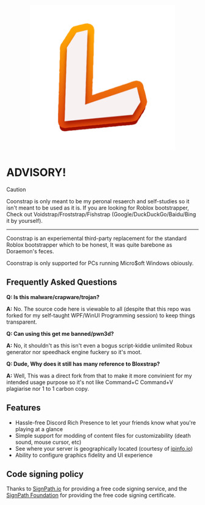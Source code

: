 <p align="center">
    <img src="https://github.com/bloxstraplabs/bloxstrap/raw/main/Images/Bloxstrap.png" width="380">
</p>

# ADVISORY!

> [!CAUTION]
> Coonstrap is only meant to be my peronal resaerch and self-studies so it isn't meant to be used as it is. If you are looking for Roblox bootstrapper, Check out Voidstrap/Froststrap/Fishstrap (Google/DuckDuckGo/Baidu/Bing it by yourself).

----

Coonstrap is an experiemental third-party replacement for the standard Roblox bootstrapper which to be honest, It was quite barebone as Doraemon's feces.

Coonstrap is only supported for PCs running Micro$oft Windows obiously.

## Frequently Asked Questions

**Q: Is this malware/crapware/trojan?**

**A:** No. The source code here is viewable to all (despite that this repo was forked for my self-taught WPF/WinUI Programming session) to keep things transparent.

**Q: Can using this get me banned/pwn3d?**

**A:** No, it shouldn't as this isn't even a bogus script-kiddie unlimited Robux generator nor speedhack engine fuckery so it's moot.

**Q: Dude, Why does it still has many reference to Bloxstrap?**

**A:** Well, This was a direct fork from that to make it more convinient for my intended usage purpose so it's not like Command+C Command+V plagiarise nor 1 to 1 carbon copy.

## Features

- Hassle-free Discord Rich Presence to let your friends know what you're playing at a glance
- Simple support for modding of content files for customizability (death sound, mouse cursor, etc)
- See where your server is geographically located (courtesy of [ipinfo.io](https://ipinfo.io))
- Ability to configure graphics fidelity and UI experience

## Code signing policy

Thanks to [SignPath.io](https://signpath.io/) for providing a free code signing service, and the [SignPath Foundation](https://signpath.org/) for providing the free code signing certificate.
